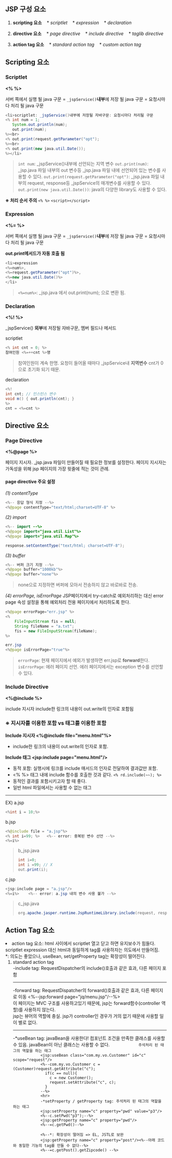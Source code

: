## JSP 구성 요소

1. **scripting 요소**
&nbsp;&nbsp;&nbsp;* *scriptlet*
&nbsp;&nbsp;&nbsp;* *expression*
&nbsp;&nbsp;&nbsp;* *declaration*

2. **directive 요소**
&nbsp;&nbsp;&nbsp;* *page directive*
&nbsp;&nbsp;&nbsp;* *include directive*
&nbsp;&nbsp;&nbsp;* *taglib directive*
3. **action tag 요소**
&nbsp;&nbsp;&nbsp;* *standard action tag*
&nbsp;&nbsp;&nbsp;* *custom action tag*

## Scripting 요소

### Scriptlet
**<% %>**

서버 쪽에서 실행 될 java 구문
= `_jspService()`**내부**에 저장 될 java 구문
= 요청시마다 처리 될 java 구문

```java
<li>scriptlet: _jspService()내부에 저장될 자바구문: 요청시마다 처리될 구문
<% int num = 1;
   System.out.println(num);
   out.print(num);
%><br>
<% out.print(request.getParameter("opt");
%><br>
<% out.print(new java.util.Date());
%></li>
```

>`int num`: _jspService()내부에 선언되는 지역 변수
>`out.print(num)`: _jsp.java 파일 내부의 out 변수등 _jsp.java 파일 내에 선언되어 있는 변수를 사용할 수 있다.
> `out.print(request.getParameter("opt")`: _jsp.java 파일 내부의 request, response등 _jspService의 매개변수를 사용할 수 있다.
> `out.print(new java.util.Date())`: java의 다양한 library도 사용할 수 있다.

**※ 처리 순서 주의**
`<% %>`
`<script></script>`


### Expression

**<%= %>**

서버 쪽에서 실행 될 java 구문
= `_jspService()`**내부**에 저장 될 java 구문
= 요청시마다 처리 될 java 구문

**out.print메서드가 자동 호출 됨**

```java
<li>expression
<%=num%>, 
<%=request.getParameter("opt")%>, 
<%=new java.util.Date()%>
</li>
```
>`<%=num%>`: _jsp.java 에서 out.print(num); 으로 변환 됨.


### Declaration

**<%! %>**

_jspService() **외부**에 저장될 자바구문, 멤버 필드나 메서드

scriptlet
```java
<% int cnt = 0; %>
참여인원 <%=++cnt %>명
```
>참여인원이 계속 한명.
>요청이 들어올 때마다 _jspService내 **지역변수** cnt가 0으로 초기화 되기 때문.

declaration
```java
<%!
int cnt; // 인스턴스 변수
void m() { out.println(cnt); }
%>
cnt = <%=cnt %>
```
>

## Directive 요소

### Page Directive

**<%@page %>**

페이지 지시자.
_jsp.java 파일이 만들어질 때 필요한 정보를 설정한다.
페이지 지시자는 가독성을 위해 jsp 페이지의 가장 윗줄에 적는 것이 관례.

#### page directive 주요 설정
*(1) contentType*
```java
<%-- 응답 형식 지정 --%>
<%@page contentType="text/html;charset=UTF-8" %>
```

*(2) import*
```java
<%-- import --%>
<%@page import="java.util.List"%>
<%@page import="java.util.Map"%>
```
```java
response.setContentType("text/html; charset=UTF-8");
```

*(3) buffer*
```java
<%-- 버퍼 크기 지정 --%>
<%@page buffer="1000kb"%>
<%@page buffer="none"%>
```
>none으로 지정하면 버퍼에 모아서 전송하지 않고 바로바로 전송.

*(4) errorPage, isErrorPage*
JSP페이지에서 try-catch로 예외처리하는 대신 error page 속성 설정을 통해 예외처리 전용 페이지에서 처리하도록 한다.
```java
<%@page errorPage="err.jsp" %>
<%
	FileInputStream fis = null;
    String fileName = "a.txt";
  	fis = new FileInputStream(fileName);
%>
```
```java
err.jsp
<%@page isErrorPage="true"%>
```
>`errorPage`: 현재 페이지에서 예외가 발생하면 err.jsp로 **forward**한다.
>`isErrorPage`: 에러 페이지 선언. 에러 페이지에서는 exception 변수를 선언할 수 있다.



### Include Directive

**<%@include %>**

include 지시자
include한 링크의 내용이 out.write의 인자로 포함됨

### ※ 지시자를 이용한 포함 vs 태그를 이용한 포함

**Include 지시자 <%@include file="menu.html"%>**
* include한 링크의 내용이 out.write의 인자로 포함.

 
**Include 태그 <jsp:include page="menu.html"/>**

* 동적 포함:
실행시에 링크를 include 매서드의 인자로 전달하여 결과값만 포함.
* <% %> 태그 내에 include 함수를 호출한 것과 같다.
`<% rd.include(~~); %>`
* 동적인 결과를 포함시키고자 할 때 좋다.
* 일반 html 파일에서는 사용할 수 없는 태그

---

EX)
a.jsp
```java
<%int i = 10;%>
```
b.jsp
```java
<%@include file = "a.jsp"%>
<% int i=99; %>   <%-- error: 중복된 변수 선언 --%>
<%=i%>
```
>b_jsp.java
>```java
>int i=0;
>int i =99; // X
>out.print(i);
>```


c.jsp
```java
<jsp:include page = "a.jsp"/>
<%=i%>    <%-- error: a.jsp 내의 변수 사용 불가 --%>
```
>c_jsp.java
>```java
>org.apache.jasper.runtime.JspRuntimeLibrary.include(request, response, "a.jsp", out, false);
>```



## Action Tag 요소


 <li>action tag 요소: html 사이에서 scriptlet 열고 닫고 하면 유지보수가 힘들다.
        <br>scriptlet expression 대신 html과 동일하게 tag를 사용하자는 의도에서 만들어짐.
        <br>*: 의도는 좋았으나, useBean, set/getProperty tag는 확장성이 떨어진다.
          <ol>
            <li>standard action tag</li>
                -include tag: RequestDispatcher의 include()호출과 같은 효과, 다른 페이지 포함
                <jsp:include page="jq/menu.jsp"></jsp:include>
                <hr>
                -forward tag: RequestDispatcher의 forward()호출과 같은 효과, 다른 페이지로 이동
                <%--jsp:forward page="jq/menu.jsp"/--%>
                <br>이 페이지는 MVC 구조를 사용하고있기 때문에, jsp는 forward함수(controller 역할)를 사용하지 않는다.
                <br>jsp는 뷰어의 역할에 충실. jsp가 controller인 경우가 거의 없기 때문에 사용할 일이 별로 없다.
                <hr>
                -*useBean  tag: 
                javaBean을 사용한다! 컴포넌트 조건을 만족한 클래스를 사용할 수 있음. javaBean이 아닌 클래스는 사용할 수 없다. <EL 문법이 더 많이 쓰임
           
                주석처리 된 태그의 역할을 하는 태그
                <jsp:useBean class="com.my.vo.Customer" id="c" scope="request"/>
                <%--com.my.vo.Customer c = (Customer)request.getAttribute("c");
                  if(c == null){
                  	c = new Customer();
                  	request.setAttribute("c", c);
                  }
                --%>
                <hr>
                -*setProperty / getProperty tag: 주석처리 된 태그의 역할을 하는 태그
                <jsp:setProperty name="c" property="pwd" value="p3"/>
                <%--c.setPwd("p3");--%>
                <jsp:getProperty name="c" property="pwd"/>
                <%--=c.getPwd()--%>
                
                <%--*: 확장성이 떨어짐 => EL, JSTL로 보완 
                <jsp:getProperty name="c" property="post"/><%--아래 코드와 동일한 기능의 tag를 만들 수 없다--%>
                <%--=c.getPost().getZipcode() --%>
<!--stackedit_data:
eyJoaXN0b3J5IjpbNDc4MjIzMzgzLC05MzM4MTcxNjcsMTQ0Nj
Q0NDYyOSw3MDczMDY1MTEsNzg1NTkxNTU1LDc2OTg1OTQ3Nl19

-->